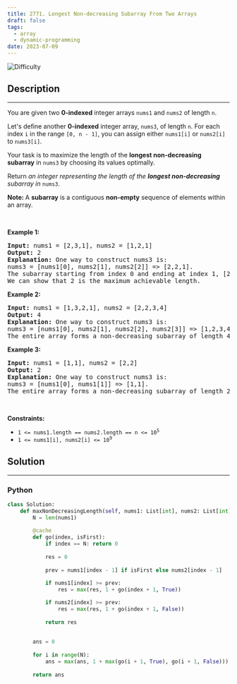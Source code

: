 ```yaml
---
title: 2771. Longest Non-decreasing Subarray From Two Arrays
draft: false
tags: 
  - array
  - dynamic-programming
date: 2023-07-09
---
```


![Difficulty](https://img.shields.io/badge/Difficulty-Medium-blue.svg)

## Description

---
<p>You are given two <strong>0-indexed</strong> integer arrays <code>nums1</code> and <code>nums2</code> of length <code>n</code>.</p>

<p>Let&#39;s define another <strong>0-indexed</strong> integer array, <code>nums3</code>, of length <code>n</code>. For each index <code>i</code> in the range <code>[0, n - 1]</code>, you can assign either <code>nums1[i]</code> or <code>nums2[i]</code> to <code>nums3[i]</code>.</p>

<p>Your task is to maximize the length of the <strong>longest non-decreasing subarray</strong> in <code>nums3</code> by choosing its values optimally.</p>

<p>Return <em>an integer representing the length of the <strong>longest non-decreasing</strong> subarray in</em> <code>nums3</code>.</p>

<p><strong>Note: </strong>A <strong>subarray</strong> is a contiguous <strong>non-empty</strong> sequence of elements within an array.</p>

<p>&nbsp;</p>
<p><strong class="example">Example 1:</strong></p>

<pre>
<strong>Input:</strong> nums1 = [2,3,1], nums2 = [1,2,1]
<strong>Output:</strong> 2
<strong>Explanation: </strong>One way to construct nums3 is: 
nums3 = [nums1[0], nums2[1], nums2[2]] =&gt; [2,2,1]. 
The subarray starting from index 0 and ending at index 1, [2,2], forms a non-decreasing subarray of length 2. 
We can show that 2 is the maximum achievable length.</pre>

<p><strong class="example">Example 2:</strong></p>

<pre>
<strong>Input:</strong> nums1 = [1,3,2,1], nums2 = [2,2,3,4]
<strong>Output:</strong> 4
<strong>Explanation:</strong> One way to construct nums3 is: 
nums3 = [nums1[0], nums2[1], nums2[2], nums2[3]] =&gt; [1,2,3,4]. 
The entire array forms a non-decreasing subarray of length 4, making it the maximum achievable length.
</pre>

<p><strong class="example">Example 3:</strong></p>

<pre>
<strong>Input:</strong> nums1 = [1,1], nums2 = [2,2]
<strong>Output:</strong> 2
<strong>Explanation:</strong> One way to construct nums3 is: 
nums3 = [nums1[0], nums1[1]] =&gt; [1,1]. 
The entire array forms a non-decreasing subarray of length 2, making it the maximum achievable length.
</pre>

<p>&nbsp;</p>
<p><strong>Constraints:</strong></p>

<ul>
	<li><code>1 &lt;= nums1.length == nums2.length == n &lt;= 10<sup>5</sup></code></li>
	<li><code>1 &lt;= nums1[i], nums2[i] &lt;= 10<sup>9</sup></code></li>
</ul>


## Solution

---
### Python
``` py title='longest-non-decreasing-subarray-from-two-arrays'
class Solution:
    def maxNonDecreasingLength(self, nums1: List[int], nums2: List[int]) -> int:
        N = len(nums1)
        
        @cache
        def go(index, isFirst):
            if index == N: return 0
            
            res = 0
            
            prev = nums1[index - 1] if isFirst else nums2[index - 1]
            
            if nums1[index] >= prev:
                res = max(res, 1 + go(index + 1, True))

            if nums2[index] >= prev:
                res = max(res, 1 + go(index + 1, False))
            
            return res
            
        
        ans = 0
        
        for i in range(N):
            ans = max(ans, 1 + max(go(i + 1, True), go(i + 1, False)))
        
        return ans
        

```

